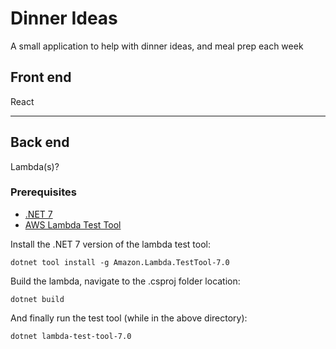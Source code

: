 # Dinner Ideas
A small application to help with dinner ideas, and meal prep each week

## Front end
React

---

## Back end
Lambda(s)?

### Prerequisites
- [.NET 7](https://dotnet.microsoft.com/en-us/download/dotnet/7.0)
- [AWS Lambda Test Tool](https://github.com/aws/aws-lambda-dotnet/tree/master/Tools/LambdaTestTool)

Install the .NET 7 version of the lambda test tool:

`dotnet tool install -g Amazon.Lambda.TestTool-7.0`

Build the lambda, navigate to the .csproj folder location:

`dotnet build`

And finally run the test tool (while in the above directory):

`dotnet lambda-test-tool-7.0`